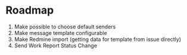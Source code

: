 # Roadmap

1. Make possible to choose default senders
2. Make message template configurable
3. Make Redmine import (getting data for template from issue directly)
4. Send Work Report Status Change

